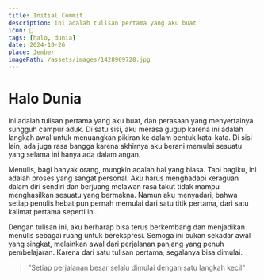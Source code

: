 ```yaml
---
title: Initial Commit
description: ini adalah tulisan pertama yang aku buat
icon: 👋
tags: [halo, dunia]
date: 2024-10-26
place: Jember
imagePath: /assets/images/1428909728.jpg
---
```


# Halo Dunia

Ini adalah tulisan pertama yang aku buat, dan perasaan yang menyertainya sungguh campur aduk. Di satu sisi, aku merasa gugup karena ini adalah langkah awal untuk menuangkan pikiran ke dalam bentuk kata-kata. Di sisi lain, ada juga rasa bangga karena akhirnya aku berani memulai sesuatu yang selama ini hanya ada dalam angan.

Menulis, bagi banyak orang, mungkin adalah hal yang biasa. Tapi bagiku, ini adalah proses yang sangat personal. Aku harus menghadapi keraguan dalam diri sendiri dan berjuang melawan rasa takut tidak mampu menghasilkan sesuatu yang bermakna. Namun aku menyadari, bahwa setiap penulis hebat pun pernah memulai dari satu titik pertama, dari satu kalimat pertama seperti ini.

Dengan tulisan ini, aku berharap bisa terus berkembang dan menjadikan menulis sebagai ruang untuk berekspresi. Semoga ini bukan sekadar awal yang singkat, melainkan awal dari perjalanan panjang yang penuh pembelajaran. Karena dari satu tulisan pertama, segalanya bisa dimulai.

> "Setiap perjalanan besar selalu dimulai dengan satu langkah kecil"